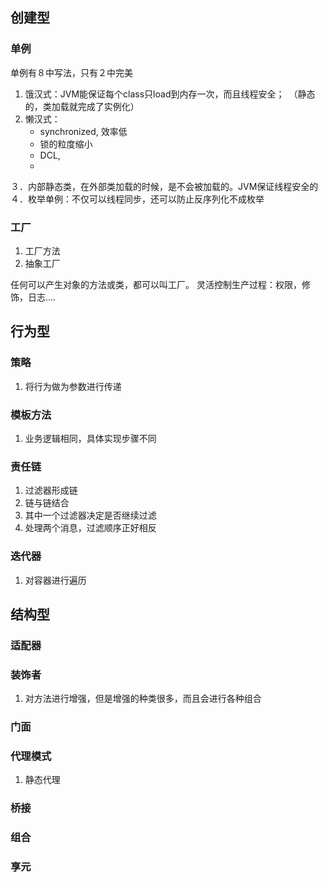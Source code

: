 
## 创建型

### 单例
单例有８中写法，只有２中完美
    
    
1. 饿汉式：JVM能保证每个class只load到内存一次，而且线程安全；　（静态的，类加载就完成了实例化）
2. 懒汉式：
    - synchronized, 效率低
    - 锁的粒度缩小
    - DCL, 
    - 
３．内部静态类，在外部类加载的时候，是不会被加载的。JVM保证线程安全的
４．枚举单例：不仅可以线程同步，还可以防止反序列化不成枚举

### 工厂
1. 工厂方法
2. 抽象工厂

任何可以产生对象的方法或类，都可以叫工厂。
灵活控制生产过程：权限，修饰，日志....


## 行为型

### 策略
1. 将行为做为参数进行传递

### 模板方法
1. 业务逻辑相同，具体实现步骤不同

### 责任链
1. 过滤器形成链
2. 链与链结合
3. 其中一个过滤器决定是否继续过滤
4. 处理两个消息，过滤顺序正好相反    

### 迭代器
1. 对容器进行遍历


## 结构型

### 适配器

### 装饰者
1. 对方法进行增强，但是增强的种类很多，而且会进行各种组合

### 门面


### 代理模式
1. 静态代理

### 桥接

### 组合

### 享元